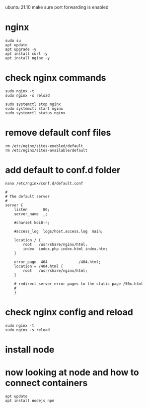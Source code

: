 ubuntu 21.10
make sure port forwarding is enabled

# nginx

    sudo su
    apt update
    apt upgrade -y
    apt install curl -y
    apt install nginx -y
  

# check nginx commands

    sudo nginx -t
    sudo nginx -s reload

    sudo systemctl stop nginx
    sudo systemctl start nginx
    sudo systemctl status nginx

# remove default conf files

    rm /etc/nginx/sites-enabled/default
    rm /etc/nginx/sites-available/default

# add default to conf.d folder

    nano /etc/nginx/conf.d/default.conf
    
    #
    # The default server
    #
    server {
        listen       80;
        server_name  _;

        #charset koi8-r;

        #access_log  logs/host.access.log  main;

        location / {
            root   /usr/share/nginx/html;
            index  index.php index.html index.htm;
        }

        error_page  404              /404.html;
        location = /404.html {
            root   /usr/share/nginx/html;
        }

        # redirect server error pages to the static page /50x.html
        #
        }
    

# check nginx config and reload

    sudo nginx -t
    sudo nginx -s reload


# install node

# now looking at node and how to connect containers

    apt update
    apt install nodejs npm



    
    
